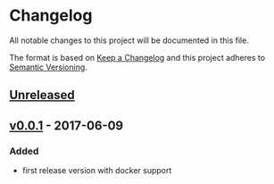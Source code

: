 # Changelog
All notable changes to this project will be documented in this file.

The format is based on [Keep a Changelog](http://keepachangelog.com/)
and this project adheres to [Semantic Versioning](http://semver.org/).

## [Unreleased]

## [v0.0.1] - 2017-06-09
### Added
- first release version with docker support

[Unreleased]: https://github.com/cookie-cage/resume-subscription-api/compare/v0.0.1...master
[v0.0.1]: https://github.com/cookie-cage/resume-subscription-api/tags/v0.0.1
